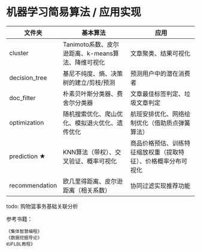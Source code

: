 #   机器学习简易算法 / 应用实现

文件夹 | 基本算法 | 应用
----|------|----
cluster |  Tanimoto系数、皮尔逊距离、k-means算法、降维可视化 | 文章聚类、结果可视化
decision_tree |  基尼不纯度、熵、决策树的建立/剪枝/预测 | 预测用户中的潜在消费者
doc_filter |  朴素贝叶斯分类器、费舍尔分类器 | 文章最佳标签判定、垃圾文章判定
optimization |  随机搜索优化、爬山优化、模拟退火优化、遗传优化 | 航班安排优化、网络绘制优化（借助质点弹簧算法）
prediction ★| KNN算法（带权）、交叉验证、概率可视化  | 商品价格预估、训练特征缩放权重（提取特征）、价格概率分布可视化
recommendation | 欧几里得距离、皮尔逊距离（相关系数）  | 协同过滤实现推荐功能





todo: 购物篮事务基础关联分析








参考书籍：
 
    《集体智慧编程》
    《数据挖掘导论》
    《UFLDL教程》

